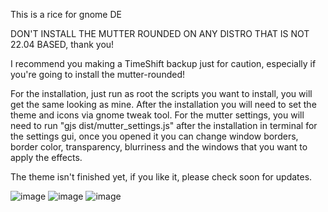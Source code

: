 This is a rice for gnome DE

DON'T INSTALL THE MUTTER ROUNDED ON ANY DISTRO THAT IS NOT 22.04 BASED, thank you!

I recommend you making a TimeShift backup just for caution, especially if you're going to install the mutter-rounded!

For the installation, just run as root the scripts you want to install, you will get the same looking as mine. After the installation you will need to set the theme and icons via gnome tweak tool.
For the mutter settings, you will need to run "gjs dist/mutter_settings.js" after the installation in terminal for the settings gui, once you opened it you can change window borders, border color, transparency, blurriness and the windows that you want to apply the effects.


The theme isn't finished yet, if you like it, please check soon for updates.

![image](https://user-images.githubusercontent.com/29405747/222906770-48dfa095-b6da-440b-b135-1754976debcf.png)
![image](https://user-images.githubusercontent.com/29405747/222906786-8b142cf1-8997-4cb3-8103-053001ba6602.png)
![image](https://user-images.githubusercontent.com/29405747/222907547-376a9592-d235-4e16-ab50-ec5421cbaf93.png)


